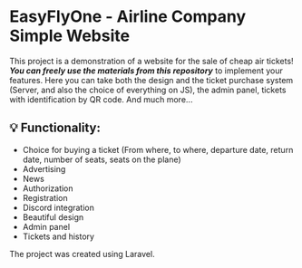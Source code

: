 # EasyFlyOne - Airline Company Simple Website
This project is a demonstration of a website for the sale of cheap air tickets! ***You can freely use the materials from this repository*** to implement your features. Here you can take both the design and the ticket purchase system (Server, and also the choice of everything on JS), the admin panel, tickets with identification by QR code. And much more...
## 💡 Functionality:

 - Choice for buying a ticket (From where, to where, departure date, return date, number of seats, seats on the plane)
 - Advertising
 - News
 - Authorization
 - Registration
 - Discord integration
 - Beautiful design
 - Admin panel
 - Tickets and history

The project was created using Laravel.
